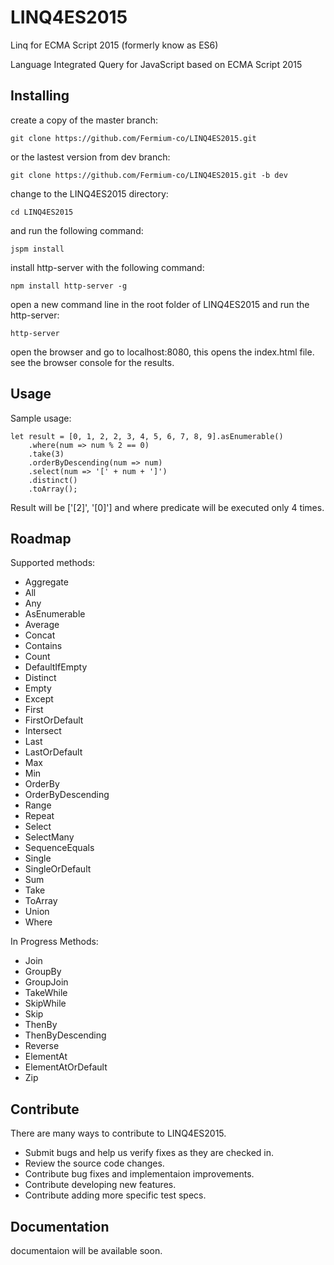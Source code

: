 # LINQ4ES2015
Linq for ECMA Script 2015 (formerly know as ES6)

Language Integrated Query for JavaScript based on ECMA Script 2015

## Installing

create a copy of the master branch:

    git clone https://github.com/Fermium-co/LINQ4ES2015.git

or the lastest version from dev branch:

    git clone https://github.com/Fermium-co/LINQ4ES2015.git -b dev

change to the LINQ4ES2015 directory:

    cd LINQ4ES2015

and run the following command:

    jspm install

install http-server with the following command:

    npm install http-server -g

open a new command line in the root folder of LINQ4ES2015 and run the http-server:

    http-server
    
open the browser and go to localhost:8080, this opens the index.html file.
see the browser console for the results.

## Usage

Sample usage:

	let result = [0, 1, 2, 2, 3, 4, 5, 6, 7, 8, 9].asEnumerable()
		.where(num => num % 2 == 0)
		.take(3)
		.orderByDescending(num => num)
		.select(num => '[' + num + ']')
		.distinct()
		.toArray();

Result will be ['[2]', '[0]'] and where predicate will be executed only 4 times.

## Roadmap

Supported methods:
* Aggregate
* All
* Any
* AsEnumerable
* Average
* Concat
* Contains
* Count
* DefaultIfEmpty
* Distinct
* Empty
* Except
* First
* FirstOrDefault
* Intersect
* Last
* LastOrDefault
* Max
* Min
* OrderBy
* OrderByDescending
* Range
* Repeat
* Select
* SelectMany
* SequenceEquals
* Single
* SingleOrDefault
* Sum
* Take
* ToArray
* Union
* Where

In Progress Methods:
* Join
* GroupBy
* GroupJoin
* TakeWhile
* SkipWhile
* Skip
* ThenBy
* ThenByDescending
* Reverse
* ElementAt
* ElementAtOrDefault
* Zip

## Contribute

There are many ways to contribute to LINQ4ES2015.

* Submit bugs and help us verify fixes as they are checked in.
* Review the source code changes.
* Contribute bug fixes and implementaion improvements.
* Contribute developing new features.
* Contribute adding more specific test specs. 

## Documentation

documentaion will be available soon.